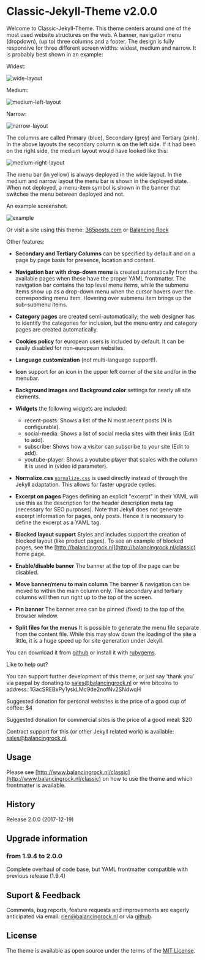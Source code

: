 # Classic-Jekyll-Theme v2.0.0

Welcome to Classic-Jekyll-Theme. This theme centers around one of the most used website structures on the web. A banner, navigation menu (dropdown), (up to) three columns and a footer. The design is fully responsive for three different screen widths: widest, medium and narrow. It is probably best shown in an example:

Widest:

![wide-layout](http://balancingrock.nl/assets/img/classic-jekyll-theme-wide.png)

Medium:

![medium-left-layout](http://balancingrock.nl/assets/img/classic-jekyll-theme-medium-left.png)

Narrow:

![narrow-layout](http://balancingrock.nl/assets/img/classic-jekyll-theme-narrow.png)

The columns are called Primary (blue), Secondary (grey) and Tertiary (pink). In the above layouts the secondary column is on the left side. If it had been on the right side, the medium layout would have looked like this:

![medium-right-layout](http://balancingrock.nl/assets/img/classic-jekyll-theme-medium-right.png)

The menu bar (in yellow) is always deployed in the wide layout. In the medium and narrow layout the menu bar is shown in the deployed state. When not deployed, a menu-item symbol is shown in the banner that switches the menu between deployed and not.

An example screenshot:

![example](http://balancingrock.nl/assets/img/classic-jekyll-theme-screenshot-half.png)

Or visit a site using this theme: [365posts.com](http://www.365posts.com) or [Balancing Rock](http://www.balancingrock.nl)

Other features:

- __Secondary and Tertiary Columns__ can be specified by default and on a page by page basis for presence, location and content.

- __Navigation bar with drop-down menu__ is created automatically from the available pages when these have the proper YAML frontmatter. The navigation bar contains the top level menu items, while the submenu items show up as a drop-down menu when the cursor hovers over the corresponding menu item. Hovering over submenu item brings up the sub-submenu items.

- __Category pages__ are created semi-automatically; the web designer has to identify the categories for inclusion, but the menu entry and category pages are created automatically.

- __Cookies policy__ for european users is included by default. It can be easily disabled for non-european websites.

- __Language customization__ (not multi-language support!).

- __Icon__ support for an icon in the upper left corner of the site and/or in the menubar.

- __Background images__ and __Background color__ settings for nearly all site elements.

- __Widgets__ the following widgets are included:
	- recent-posts: Shows a list of the N most recent posts (N is configurable).
	- social-media: Shows a list of social media sites with their links (Edit to add).
	- subscribe: Shows how a visitor can subscribe to your site (Edit to add).
	- youtube-player: Shows a youtube player that scales with the column it is used in (video id parameter).

- __Normalize.css__ [`normalize.css`](https://necolas.github.io/normalize.css/) is used directly instead of through the Jekyll adaptation. This allows for faster upgrade cycles.

- __Excerpt on pages__ Pages defining an explicit "excerpt" in their YAML will use this as the description for the header description meta tag (necessary for SEO purposes). Note that Jekyll does not generate excerpt information for pages, only posts. Hence it is necessary to define the excerpt as a YAML tag.

- __Blocked layout support__ Styles and includes support the creation of blocked layout (like product pages). To see an example of blocked pages, see the [http://balancingrock.nl](http://balancingrock.nl/classic) home page.

- __Enable/disable banner__ The banner at the top of the page can be disabled.

- __Move banner/menu to main column__ The banner & navigation can be moved to within the main column only. The secondary and tertiary columns will then run right up to the top of the screen.

- __Pin banner__ The banner area can be pinned (fixed) to the top of the browser window.

- __Split files for the menus__ It is possible to generate the menu file separate from the content file. While this may slow down the loading of the site a little, it is a huge speed up for site generation under Jekyll.

You can download it from [github](https://github.com/Balancingrock/classic-jekyll-theme) or install it with [rubygems](https://rubygems.org/gems/classic-jekyll-theme).

Like to help out?

You can support further development of this theme, or just say 'thank you' via paypal by donating to sales@balancingrock.nl or wire bitcoins to address: 1GacSREBxPy1yskLMc9de2nofNv2SNdwqH

Suggested donation for personal websites is the price of a good cup of coffee: $4

Suggested donation for commercial sites is the price of a good meal: $20

Contract support for this (or other Jekyll related work) is available: sales@balancingrock.nl

## Usage

Please see [http://www.balancingrock.nl/classic](http://www.balancingrock.nl/classic) on how to use the theme and which frontmatter is available.

## History

Release 2.0.0 (2017-12-19)

## Upgrade information

### from 1.9.4 to 2.0.0

Complete overhaul of code base, but YAML frontmatter compatible with previous release (1.9.4)

## Suport & Feedback

Comments, bug reports, feature requests and improvements are eagerly anticipated via email: rien@balancingrock.nl or via [github](https://github.com/Balancingrock/classic-jekyll-theme).

## License

The theme is available as open source under the terms of the [MIT License](http://opensource.org/licenses/MIT).

